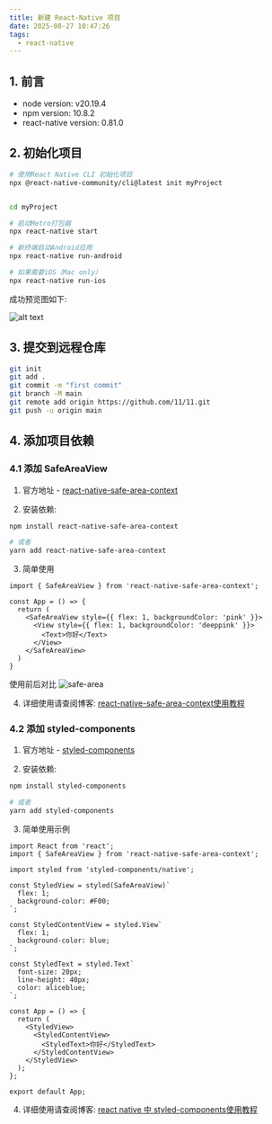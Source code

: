 ```yaml
---
title: 新建 React-Native 项目
date: 2025-08-27 10:47:26
tags:
  - react-native
---
```


## 1. 前言

- node version: v20.19.4
- npm version: 10.8.2
- react-native version: 0.81.0

## 2. 初始化项目

  ```bash
  # 使用React Native CLI 初始化项目
  npx @react-native-community/cli@latest init myProject


  cd myProject

  # 启动Metro打包器
  npx react-native start

  # 新终端启动Android应用
  npx react-native run-android

  # 如果需要iOS（Mac only）
  npx react-native run-ios
  ```
  成功预览图如下:

  ![alt text](preview.png)

## 3. 提交到远程仓库

```bash
git init
git add .
git commit -m "first commit"
git branch -M main
git remote add origin https://github.com/11/11.git
git push -u origin main
```

## 4. 添加项目依赖

### 4.1 添加 SafeAreaView
1. 官方地址 - [react-native-safe-area-context](https://appandflow.github.io/react-native-safe-area-context/)

2. 安装依赖:

```bash
npm install react-native-safe-area-context

# 或者
yarn add react-native-safe-area-context
```

3. 简单使用

```tsx
import { SafeAreaView } from 'react-native-safe-area-context';

const App = () => {
  return (
    <SafeAreaView style={{ flex: 1, backgroundColor: 'pink' }}>
      <View style={{ flex: 1, backgroundColor: 'deeppink' }}>
        <Text>你好</Text>
      </View>
    </SafeAreaView>
  )
}
```

使用前后对比
![safe-area](safe-area.png)

4. 详细使用请查阅博客: [react-native-safe-area-context使用教程](/2025/08/28/react-native-safe-area-context/)

### 4.2 添加 styled-components
1. 官方地址 - [styled-components](https://styled-components.com/)

2. 安装依赖:

```bash
npm install styled-components

# 或者
yarn add styled-components
```

3. 简单使用示例

```tsx
import React from 'react';
import { SafeAreaView } from 'react-native-safe-area-context';

import styled from 'styled-components/native';

const StyledView = styled(SafeAreaView)`
  flex: 1;
  background-color: #F00;
`;

const StyledContentView = styled.View`
  flex: 1;
  background-color: blue;
`;

const StyledText = styled.Text`
  font-size: 20px;
  line-height: 40px;
  color: aliceblue;
`;

const App = () => {
  return (
    <StyledView>
      <StyledContentView>
        <StyledText>你好</StyledText>
      </StyledContentView>
    </StyledView>
  );
};

export default App;

```

4. 详细使用请查阅博客: [react native 中 styled-components使用教程](/2025/08/30/rn-styled-components/)